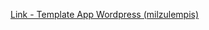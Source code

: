 [Link - Template App Wordpress (milzulempis)](https://github.com/milzulempis/Zabbix-Wordpress-Template)
